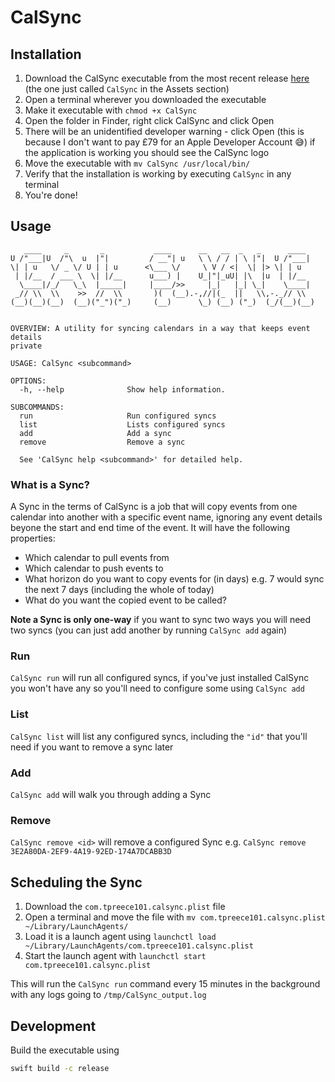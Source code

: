 # CalSync
## Installation
1. Download the CalSync executable from the most recent release [here](https://github.com/TPreece101/CalSync/releases) (the one just called `CalSync` in the Assets section)
2. Open a terminal wherever you downloaded the executable
3. Make it executable with `chmod +x CalSync`
4. Open the folder in Finder, right click CalSync and click Open
5. There will be an unidentified developer warning - click Open (this is because I don't want to pay £79 for an Apple Developer Account 😅) if the application is working you should see the CalSync logo
6. Move the executable with `mv CalSync /usr/local/bin/`
7. Verify that the installation is working by executing `CalSync` in any terminal
8. You're done!

## Usage
```
   ____     _       _           ____      __   __  _   _      ____
U /"___|U  /"\  u  |"|         / __"| u   \ \ / / | \ |"|  U /"___|
\| | u   \/ _ \/ U | | u      <\___ \/     \ V / <|  \| |> \| | u
 | |/__  / ___ \  \| |/__      u___) |    U_|"|_uU| |\  |u  | |/__
  \____|/_/   \_\  |_____|     |____/>>     |_|   |_| \_|    \____|
 _// \\  \\    >>  //  \\       )(  (__).-,//|(_  ||   \\,-._// \\
(__)(__)(__)  (__)("_")("_)     (__)      \_) (__) ("_)  (_/(__)(__)


OVERVIEW: A utility for syncing calendars in a way that keeps event details
private

USAGE: CalSync <subcommand>

OPTIONS:
  -h, --help              Show help information.

SUBCOMMANDS:
  run                     Run configured syncs
  list                    Lists configured syncs
  add                     Add a sync
  remove                  Remove a sync

  See 'CalSync help <subcommand>' for detailed help.
```
### What is a Sync?
A Sync in the terms of CalSync is a job that will copy events from one calendar into another with a specific event name, ignoring any event details beyone the start and end time of the event. It will have the following properties:
* Which calendar to pull events from
* Which calendar to push events to
* What horizon do you want to copy events for (in days) e.g. 7 would sync the next 7 days (including the whole of today)
* What do you want the copied event to be called?

**Note a Sync is only one-way** if you want to sync two ways you will need two syncs (you can just add another by running `CalSync add` again)
### Run
`CalSync run` will run all configured syncs, if you've just installed CalSync you won't have any so you'll need to configure some using `CalSync add`

### List
`CalSync list` will list any configured syncs, including the `"id"` that you'll need if you want to remove a sync later

### Add
`CalSync add` will walk you through adding a Sync

### Remove
`CalSync remove <id>` will remove a configured Sync e.g. `CalSync remove 3E2A80DA-2EF9-4A19-92ED-174A7DCABB3D`

## Scheduling the Sync
1. Download the `com.tpreece101.calsync.plist` file
2. Open a terminal and move the file with `mv com.tpreece101.calsync.plist ~/Library/LaunchAgents/`
3. Load it is a launch agent using `launchctl load ~/Library/LaunchAgents/com.tpreece101.calsync.plist`
4. Start the launch agent with `launchctl start com.tpreece101.calsync.plist`

This will run the `CalSync run` command every 15 minutes in the background with any logs going to `/tmp/CalSync_output.log`

## Development
Build the executable using
```sh
swift build -c release
```
